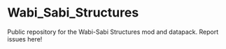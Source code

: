 # Wabi_Sabi_Structures
Public repository for the Wabi-Sabi Structures mod and datapack. Report issues here!
